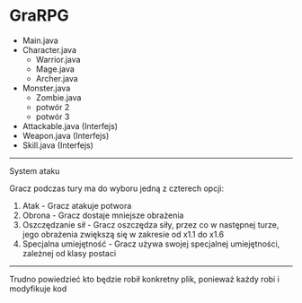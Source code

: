 # GraRPG

- Main.java 
- Character.java
  - Warrior.java
  - Mage.java
  - Archer.java
- Monster.java 
  - Zombie.java
  - potwór 2
  - potwór 3
- Attackable.java (Interfejs)
- Weapon.java (Interfejs)
- Skill.java (Interfejs)

------------------------------
System ataku

Gracz podczas tury ma do wyboru jedną z czterech opcji:
  1. Atak - Gracz atakuje potwora
  2. Obrona - Gracz dostaje mniejsze obrażenia 
  3. Oszczędzanie sił - Gracz oszczędza siły, przez co w następnej turze, jego obrażenia zwiększą się w zakresie od x1.1 do x1.6
  4. Specjalna umiejętność - Gracz używa swojej specjalnej umiejętności, zależnej od klasy postaci
------------------------------
Trudno powiedzieć kto będzie robił konkretny plik, ponieważ każdy robi i modyfikuje kod
